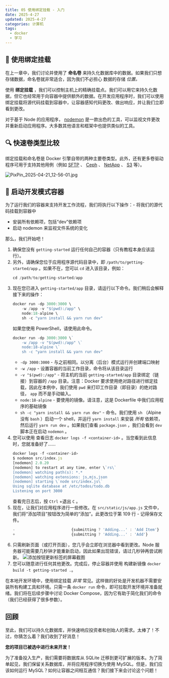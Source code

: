 ```yaml
---
title: 05 使用绑定挂载 - 入门
date: 2025-4-27
updated: 2025-4-27
categories: 计算机
tags:
  - docker
  - 学习
---
```


## 🧰 使用绑定挂载

在上一章中，我们讨论并使用了 **命名卷** 来持久化数据库中的数据。如果我们只想存储数据，命名卷就非常适合，因为我们不必担心 数据的存储 *位置。*

使用 **绑定挂载** ，我们可以控制主机上的精确挂载点。我们可以用它来持久化数据，但它也经常用于向容器中提供额外的数据。在开发应用程序时，我们可以使用绑定挂载将源代码挂载到容器中，让容器感知代码更改、做出响应，并让我们立即看到更改。

对于基于 Node 的应用程序， [nodemon](https://npmjs.com/package/nodemon) 是一款出色的工具，可以监视文件更改并重新启动应用程序。大多数其他语言和框架中也提供类似的工具。

## 🔍 快速卷类型比较

绑定挂载和命名卷是 Docker 引擎自带的两种主要卷类型。此外，还有更多卷驱动程序可用于支持其他用例（例如 [SFTP](https://github.com/vieux/docker-volume-sshfs) 、 [Ceph](https://ceph.com/geen-categorie/getting-started-with-the-docker-rbd-volume-plugin/) 、 [NetApp](https://netappdvp.readthedocs.io/en/stable/) 、 [S3](https://github.com/elementar/docker-s3-volume) 等）。

![PixPin_2025-04-21_12-56-01.jpg](https://wanglangjing-1317947389.cos.ap-shanghai.myqcloud.com/tupian/obsition/202504211256068.png)

## 🚀 启动开发模式容器
为了运行我们的容器来支持开发工作流程，我们将执行以下操作：- 将我们的源代码挂载到容器中
- 安装所有依赖项，包括“dev”依赖项
- 启动 nodemon 来监视文件系统的变化

那么，我们开始吧！

1. 确保您没有 `getting-started` 运行任何自己的容器（只有教程本身应该运行）。
2. 另外，请确保您位于应用程序源代码目录中，即 `/path/to/getting-started/app` 。如果不在，您可以 `cd` 进入该目录，例如：
	```js
	cd /path/to/getting-started/app
	```
3. 现在您已进入 `getting-started/app` 目录，请运行以下命令。我们稍后会解释接下来的操作：
	```js
	docker run -dp 3000:3000 \
	    -w /app -v "$(pwd):/app" \
	    node:18-alpine \
	    sh -c "yarn install && yarn run dev"
	```
	如果您使用 PowerShell，请使用此命令。
	```js
	docker run -dp 3000:3000 \`
	    -w /app -v "$(pwd):/app" \`
	    node:18-alpine \`
	    sh -c "yarn install && yarn run dev"
	```
	- `-dp 3000:3000` \- 与之前相同。以分离（后台）模式运行并创建端口映射
	- `-w /app` \- 设置容器的当前工作目录，命令将从该目录运行
	- `-v "$(pwd):/app"` \- 将主机的当前 `getting-started/app` 目录绑定（链接）到容器的 `/app` 目录。注意：Docker 要求使用绝对路径进行绑定挂载，因此在本例中，我们使用 `pwd` 来打印工作目录（即目录）的绝对路径， `app` 而不是手动输入。
	- `node:18-alpine` \- 要使用的镜像。请注意，这是 Dockerfile 中我们应用程序的基础镜像
	- `sh -c "yarn install && yarn run dev"` \- 命令。我们使用 `sh` （Alpine 没有 `bash` ）启动一个 shell，并运行 `yarn install` 来安装 *所有* 依赖项，然后运行 `yarn run dev` 。如果我们查看 `package.json` ，我们会看到 `dev` 脚本正在启动 `nodemon` 。
4. 您可以使用 查看日志 `docker logs -f <container-id>` 。当您看到此信息时，您就准备好了……
	```js
	docker logs -f <container-id>
	$ nodemon src/index.js
	[nodemon] 2.0.20
	[nodemon] to restart at any time, enter \`rs\`
	[nodemon] watching path(s): *.*
	[nodemon] watching extensions: js,mjs,json
	[nodemon] starting \`node src/index.js\`
	Using sqlite database at /etc/todos/todo.db
	Listening on port 3000
	```
	查看完日志后，按 `Ctrl` +退出 `C` 。
5. 现在，让我们对应用程序进行一些修改。在 `src/static/js/app.js` 文件中，我们将“添加项目”按钮改为简单的“添加”。此更改位于第 109 行 - 记得保存文件。
	```js
	-                         {submitting ? 'Adding...' : 'Add Item'}
	+                         {submitting ? 'Adding...' : 'Add'}
	```
6. 只需刷新页面（或打开页面），您几乎会立即在浏览器中看到更改。Node 服务器可能需要几秒钟才能重新启动，因此如果出现错误，请过几秒钟再尝试刷新。
	![添加按钮更新标签的屏幕截图](http://localhost/tutorial/using-bind-mounts/updated-add-button.png)
7. 您可以随意进行任何其他更改。完成后，停止容器并使用 构建新镜像 `docker build -t getting-started .`。

在本地开发环境中，使用绑定挂载 *非常* 常见。这样做的好处是开发机器不需要安装所有构建工具和环境。只需一条 `docker run` 命令，即可拉取开发环境并准备就绪。我们将在后续步骤中讨论 Docker Compose，因为它有助于简化我们的命令（我们已经获得了很多参数）。

## 回顾

至此，我们可以持久化数据库，并快速响应投资者和创始人的需求。太棒了！不过，你猜怎么着？我们收到了好消息！

**您的项目已被选中进行未来开发！**

为了准备投入生产，我们需要将数据库从 SQLite 迁移到更可扩展的版本。为了简单起见，我们保留关系数据库，并将应用程序切换为使用 MySQL。但是，我们应该如何运行 MySQL？如何让容器之间相互通信？我们接下来会讨论这个问题！
